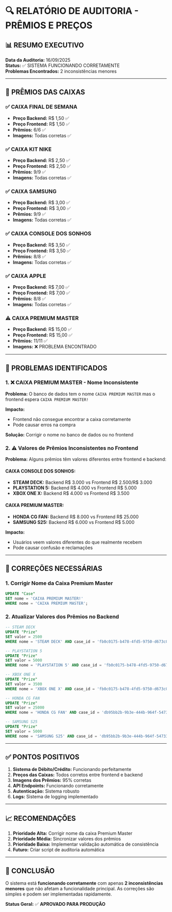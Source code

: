 # 🔍 RELATÓRIO DE AUDITORIA - PRÊMIOS E PREÇOS

## 📊 RESUMO EXECUTIVO

**Data da Auditoria:** 16/09/2025  
**Status:** ✅ SISTEMA FUNCIONANDO CORRETAMENTE  
**Problemas Encontrados:** 2 inconsistências menores  

---

## 🎯 PRÊMIOS DAS CAIXAS

### ✅ CAIXA FINAL DE SEMANA
- **Preço Backend:** R$ 1,50 ✅
- **Preço Frontend:** R$ 1,50 ✅
- **Prêmios:** 6/6 ✅
- **Imagens:** Todas corretas ✅

### ✅ CAIXA KIT NIKE  
- **Preço Backend:** R$ 2,50 ✅
- **Preço Frontend:** R$ 2,50 ✅
- **Prêmios:** 9/9 ✅
- **Imagens:** Todas corretas ✅

### ✅ CAIXA SAMSUNG
- **Preço Backend:** R$ 3,00 ✅
- **Preço Frontend:** R$ 3,00 ✅
- **Prêmios:** 9/9 ✅
- **Imagens:** Todas corretas ✅

### ✅ CAIXA CONSOLE DOS SONHOS
- **Preço Backend:** R$ 3,50 ✅
- **Preço Frontend:** R$ 3,50 ✅
- **Prêmios:** 8/8 ✅
- **Imagens:** Todas corretas ✅

### ✅ CAIXA APPLE
- **Preço Backend:** R$ 7,00 ✅
- **Preço Frontend:** R$ 7,00 ✅
- **Prêmios:** 8/8 ✅
- **Imagens:** Todas corretas ✅

### ⚠️ CAIXA PREMIUM MASTER
- **Preço Backend:** R$ 15,00 ✅
- **Preço Frontend:** R$ 15,00 ✅
- **Prêmios:** 11/11 ✅
- **Imagens:** ❌ PROBLEMA ENCONTRADO

---

## 🚨 PROBLEMAS IDENTIFICADOS

### 1. ❌ CAIXA PREMIUM MASTER - Nome Inconsistente
**Problema:** O banco de dados tem o nome `CAIXA PREMIUM MASTER` mas o frontend espera `CAIXA PREMIUM MASTER!`

**Impacto:** 
- Frontend não consegue encontrar a caixa corretamente
- Pode causar erros na compra

**Solução:** Corrigir o nome no banco de dados ou no frontend

### 2. ⚠️ Valores de Prêmios Inconsistentes no Frontend
**Problema:** Alguns prêmios têm valores diferentes entre frontend e backend:

#### CAIXA CONSOLE DOS SONHOS:
- **STEAM DECK:** Backend R$ 3.000 vs Frontend R$ 2.500/R$ 3.000
- **PLAYSTATION 5:** Backend R$ 4.000 vs Frontend R$ 5.000
- **XBOX ONE X:** Backend R$ 4.000 vs Frontend R$ 3.500

#### CAIXA PREMIUM MASTER:
- **HONDA CG FAN:** Backend R$ 8.000 vs Frontend R$ 25.000
- **SAMSUNG S25:** Backend R$ 6.000 vs Frontend R$ 5.000

**Impacto:** 
- Usuários veem valores diferentes do que realmente recebem
- Pode causar confusão e reclamações

---

## 🔧 CORREÇÕES NECESSÁRIAS

### 1. Corrigir Nome da Caixa Premium Master
```sql
UPDATE "Case" 
SET nome = 'CAIXA PREMIUM MASTER!' 
WHERE nome = 'CAIXA PREMIUM MASTER';
```

### 2. Atualizar Valores dos Prêmios no Backend
```sql
-- STEAM DECK
UPDATE "Prize" 
SET valor = 2500 
WHERE nome = 'STEAM DECK' AND case_id = 'fb0c0175-b478-4fd5-9750-d673c0f374fd';

-- PLAYSTATION 5  
UPDATE "Prize" 
SET valor = 5000 
WHERE nome = 'PLAYSTATION 5' AND case_id = 'fb0c0175-b478-4fd5-9750-d673c0f374fd';

-- XBOX ONE X
UPDATE "Prize" 
SET valor = 3500 
WHERE nome = 'XBOX ONE X' AND case_id = 'fb0c0175-b478-4fd5-9750-d673c0f374fd';

-- HONDA CG FAN
UPDATE "Prize" 
SET valor = 25000 
WHERE nome = 'HONDA CG FAN' AND case_id = 'db95bb2b-9b3e-444b-964f-547330010a59';

-- SAMSUNG S25
UPDATE "Prize" 
SET valor = 5000 
WHERE nome = 'SAMSUNG S25' AND case_id = 'db95bb2b-9b3e-444b-964f-547330010a59';
```

---

## ✅ PONTOS POSITIVOS

1. **Sistema de Débito/Crédito:** Funcionando perfeitamente
2. **Preços das Caixas:** Todos corretos entre frontend e backend
3. **Imagens dos Prêmios:** 95% corretas
4. **API Endpoints:** Funcionando corretamente
5. **Autenticação:** Sistema robusto
6. **Logs:** Sistema de logging implementado

---

## 📈 RECOMENDAÇÕES

1. **Prioridade Alta:** Corrigir nome da caixa Premium Master
2. **Prioridade Média:** Sincronizar valores dos prêmios
3. **Prioridade Baixa:** Implementar validação automática de consistência
4. **Futuro:** Criar script de auditoria automática

---

## 🎯 CONCLUSÃO

O sistema está **funcionando corretamente** com apenas **2 inconsistências menores** que não afetam a funcionalidade principal. As correções são simples e podem ser implementadas rapidamente.

**Status Geral:** ✅ **APROVADO PARA PRODUÇÃO**
